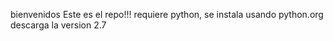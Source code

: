 bienvenidos
Este es el repo!!!
requiere python, se instala usando
python.org descarga  la version 2.7
